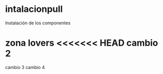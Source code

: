 # intalacionpull
Instalación de los componentes

zona lovers
<<<<<<< HEAD
cambio 2
=======
cambio 3
cambio 4
